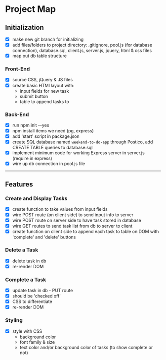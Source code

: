 # Project Map

## Initialization

- [x] make new git branch for initializing
- [x] add files/folders to project directory: .gitignore, pool.js (for database connection), database.sql, client.js, server.js, jquery, html & css files
- [x] map out db table structure

### Front-End

- [x] source CSS, jQuery & JS files
- [x] create basic HTMl layout with:
    * input fields for new task
    * submit button
    * table to append tasks to


### Back-End

- [x] run npm init --yes
- [x] npm install items we need (pg, express)
- [x] add 'start' script in package.json
- [x] create SQL database named `weekend-to-do-app` through Postico, add CREATE TABLE queries to database.sql
- [x] implement minimum code for working Express server in server.js (require in express)
- [x] wire up db connection in pool.js file

---

## Features

### Create and Display Tasks

- [x] create function to take values from input fields 
- [x] wire POST route (on client side) to send input info to server
- [x] wire POST route on server side to have task stored in database
- [x] wire GET routes to send task list from db to server to client
- [x] create function on client side to append each task to table on DOM with 'complete' and 'delete' buttons

### Delete a Task

- [x] delete task in db
- [x] re-render DOM

### Complete a Task

- [x] update task in db - PUT route
- [x] should be 'checked off'
- [x] CSS to differentiate
- [x] re-render DOM

### Styling

- [x] style with CSS
    * background color
    * font family & size
    * text color and/or background color of tasks (to show complete or not)